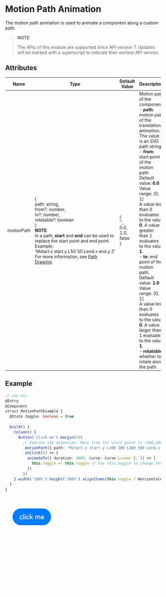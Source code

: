 # Motion Path Animation

The motion path animation is used to animate a component along a custom path.

>  **NOTE**
>
> The APIs of this module are supported since API version 7. Updates will be marked with a superscript to indicate their earliest API version.


## Attributes

| Name| Type| Default Value| Description|
| -------- | -------- | -------- | -------- |
| motionPath | {<br>path:&nbsp;string,<br>from?:&nbsp;number,<br>to?:&nbsp;number,<br>rotatable?:&nbsp;boolean<br>}<br>**NOTE**<br>In a path, **start** and **end** can be used to replace the start point and end point. Example:<br>'Mstart.x&nbsp;start.y&nbsp;L50&nbsp;50&nbsp;Lend.x&nbsp;end.y&nbsp;Z'<br>For more information, see [Path Drawing](../../ui/ui-js-components-svg-path.md).| {<br>'',<br>0.0,<br>1.0,<br>false<br>} | Motion path of the component.<br>- **path**: motion path of the translation animation. The value is an SVG path string.<br>- **from**: start point of the motion path.<br>Default value: **0.0**<br>Value range: [0, 1]<br>A value less than 0 evaluates to the value **0**. A value greater than 1 evaluates to the value **1**.<br>- **to**: end point of the motion path.<br>Default value: **1.0**<br>Value range: [0, 1]<br>A value less than 0 evaluates to the value **0**. A value larger than 1 evaluates to the value **1**.<br>- **rotatable**: whether to rotate along the path. |


## Example

```ts
// xxx.ets
@Entry
@Component
struct MotionPathExample {
  @State toggle: boolean = true

  build() {
    Column() {
      Button('click me').margin(50)
        // Execute the animation: Move from the start point to (300,200), then to (300,500), and finally to the end point.
        .motionPath({ path: 'Mstart.x start.y L300 200 L300 500 Lend.x end.y', from: 0.0, to: 1.0, rotatable: true })
        .onClick(() => {
          animateTo({ duration: 4000, curve: Curve.Linear }, () => {
            this.toggle =! this.toggle // Use this.toggle to change the position of the component.
          })
        })
    }.width('100%').height('100%').alignItems(this.toggle ? HorizontalAlign.Start : HorizontalAlign.Center)
  }
}
```

![en-us_image_0000001174104400](figures/en-us_image_0000001174104400.gif)
